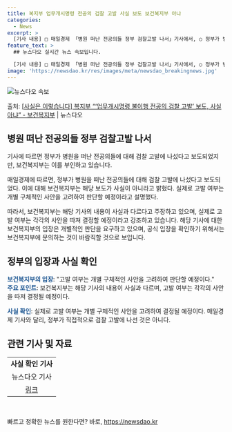 ```yaml
---
title: 복지부 업무개시명령 전공의 검찰 고발 사실 보도 보건복지부 아냐
categories:
  - News
excerpt: >
  [기사 내용] □ 매일경제 「병원 떠난 전공의들 정부 검찰고발 나서」기사에서, ○ 정부가 병원을 떠난 전공의…
feature_text: >
  ## 뉴스다오 실시간 뉴스 속보입니다.

  [기사 내용] □ 매일경제 「병원 떠난 전공의들 정부 검찰고발 나서」기사에서, ○ 정부가 병원을 떠난 전공의…
image: 'https://newsdao.kr/res/images/meta/newsdao_breakingnews.jpg'
---
```


![뉴스다오 속보](https://newsdao.kr/res/images/meta/newsdao_breakingnews.jpg)

<p>출처: <a href="https://newsdao.kr/3201" rel="dofollow">[사실은 이렇습니다] 복지부 “‘업무개시명령 불이행 전공의 검찰 고발’ 보도, 사실 아냐” - 보건복지부</a> | 뉴스다오</p>

<h2 data-ke-size="size26">병원 떠난 전공의들 정부 검찰고발 나서</h2>
기사에 따르면 정부가 병원을 떠난 전공의들에 대해 검찰 고발에 나섰다고 보도되었지만, 보건복지부는 이를 부인하고 있습니다.

<p data-ke-size="size16">매일경제에 따르면, 정부가 병원을 떠난 전공의들에 대해 검찰 고발에 나섰다고 보도되었다. 이에 대해 보건복지부는 해당 보도가 사실이 아니라고 밝혔다. 실제로 고발 여부는 개별 구체적인 사안을 고려하여 판단할 예정이라고 설명했다.</p>

<p data-ke-size="size16">따라서, 보건복지부는 해당 기사의 내용이 사실과 다르다고 주장하고 있으며, 실제로 고발 여부는 각각의 사안을 따져 결정할 예정이라고 강조하고 있습니다. 해당 기사에 대한 보건복지부의 입장은 개별적인 판단을 요구하고 있으며, 공식 입장을 확인하기 위해서는 보건복지부에 문의하는 것이 바람직할 것으로 보입니다.</p>

<h2 data-ke-size="size26">정부의 입장과 사실 확인</h2>
<b><span style="color: #1a5490;">보건복지부의 입장</span></b>: "고발 여부는 개별 구체적인 사안을 고려하여 판단할 예정이다."<br>
<b><span style="color: #1a5490;">주요 포인트</span></b>: 보건복지부는 해당 기사의 내용이 사실과 다르며, 고발 여부는 각각의 사안을 따져 결정될 예정이다.

<b><span style="color: #1a5490;">사실 확인</span></b>: 실제로 고발 여부는 개별 구체적인 사안을 고려하여 결정될 예정이다. 매일경제 기사와 달리, 정부가 직접적으로 검찰 고발에 나선 것은 아니다.

<h2 data-ke-size="size26">관련 기사 및 자료</h2>
<table>
	<tr>
		<td style="text-align: center; height: 17px;"><b>사실 확인 기사</b></td>
	</tr>
	<tr>
		<td style="text-align: center; height: 17px;">뉴스다오 기사</td>
	</tr>
	<tr>
		<td style="text-align: center; height: 17px;"><a href="https://newsdao.kr/3201">링크</a></td>
	</tr>
</table>

<p data-ke-size="size16">&nbsp;</p> 

빠르고 정확한 뉴스를 원한다면? 바로, <a href="https://newsdao.kr" rel="dofollow">https://newsdao.kr</a>


